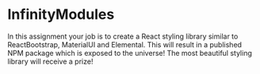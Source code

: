 # InfinityModules
In this assignment your job is to create a React styling library similar to ReactBootstrap, MaterialUI and Elemental. This will result in a published NPM package which is exposed to the universe! The most beautiful styling library will receive a prize!
